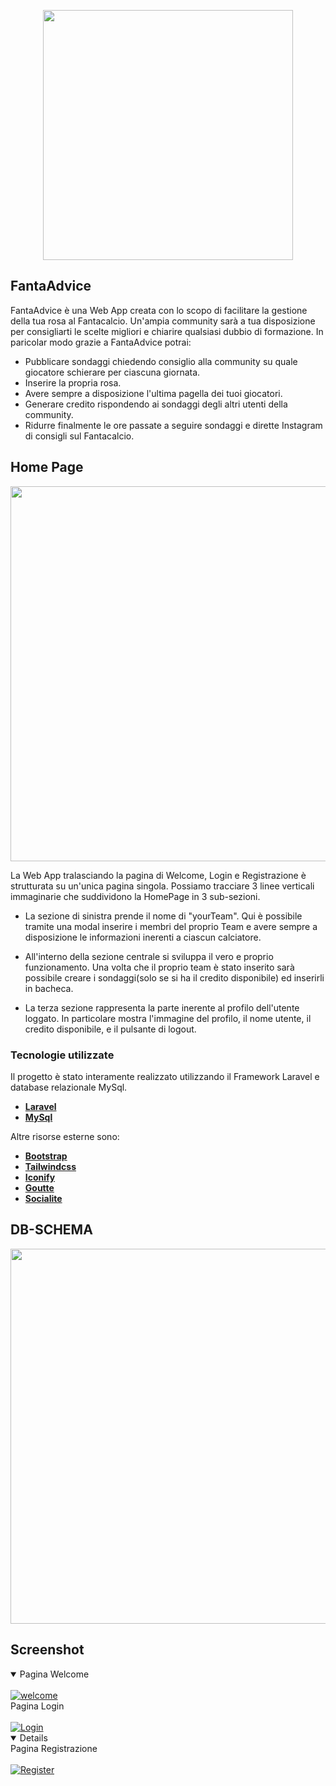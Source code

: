 <p align="center"><img src="https://i.ibb.co/8zr0Rj1/Fanta-Advice.jpg" width="400"></p>


## FantaAdvice

FantaAdvice è una Web App creata con lo scopo di facilitare la gestione della tua rosa al Fantacalcio. Un'ampia community sarà a tua disposizione per consigliarti le scelte migliori e chiarire qualsiasi dubbio di formazione. In paricolar modo grazie a FantaAdvice potrai:

- Pubblicare sondaggi chiedendo consiglio alla community su quale giocatore schierare per ciascuna giornata.
- Inserire la propria rosa.
- Avere sempre a disposizione l'ultima pagella dei tuoi giocatori.
- Generare credito rispondendo ai sondaggi degli altri utenti della community.
- Ridurre finalmente le ore passate a seguire sondaggi e dirette Instagram di consigli sul Fantacalcio.



## Home Page
<p align="center"><img src="https://i.ibb.co/BqTL5k2/home.jpg" width="600"></p>

La Web App tralasciando la pagina di Welcome, Login e Registrazione è strutturata su un'unica pagina singola. Possiamo tracciare 3 linee verticali immaginarie che suddividono la HomePage in 3 sub-sezioni.

- La sezione di sinistra prende il nome di "yourTeam". Qui è possibile tramite una modal inserire i membri del proprio Team e avere sempre a disposizione le informazioni inerenti a ciascun calciatore.

- All'interno della sezione centrale si sviluppa il vero e proprio funzionamento. Una volta che il proprio team è stato inserito sarà possibile creare i sondaggi(solo se si ha il credito disponibile) ed inserirli in bacheca.

- La terza sezione rappresenta la parte inerente al profilo dell'utente loggato. In particolare mostra l'immagine del profilo, il nome utente, il credito disponibile, e il pulsante di logout.



### Tecnologie utilizzate

Il progetto è stato interamente realizzato utilizzando il Framework Laravel e database relazionale MySql.
- **[Laravel](https://laravel.com/)**
- **[MySql](https://www.mysql.com/it/)**

Altre risorse esterne sono:
- **[Bootstrap](https://getbootstrap.com/)** 
- **[Tailwindcss](https://tailwindcss.com/)** 
- **[Iconify](https://iconify.design/)** 
- **[Goutte](https://github.com/FriendsOfPHP/Goutte)** 
- **[Socialite](https://laravel.com/docs/5.6/socialite)** 



## DB-SCHEMA
<p align="center"><img src="https://i.ibb.co/m6Rd1kc/DB-Schema.jpg" width="600"></p>

## Screenshot

<details open>
<summary>Pagina Welcome</summary>
<br>
<a href="https://ibb.co/tx4PRNL"><img src="https://i.ibb.co/nnb8pVP/welcome.jpg" alt="welcome" border="0"></a>

<summary>Pagina Login</summary>
<br>
<a href="https://ibb.co/H2M9Lkg"><img src="https://i.ibb.co/xscrKR5/Login.jpg" alt="Login" border="0"></a>
</details>
<details open>
    

</details>

<summary>Pagina Registrazione</summary>
<br>
<a href="https://ibb.co/HTtdsM3"><img src="https://i.ibb.co/fdkv5KL/Register.jpg" alt="Register" border="0"></a>
</details>


